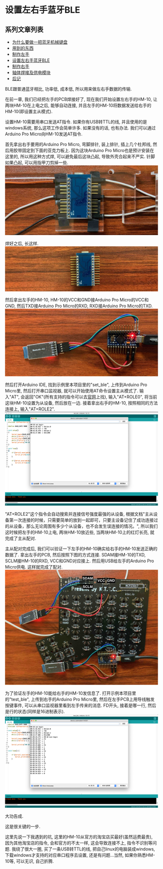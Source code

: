 # 设置左右手蓝牙BLE

## 系列文章列表
* [为什么要做一把蓝牙机械键盘](./chapter1_cn.md)
* [用到的东西](./chapter2_cn.md)
* [制作左手](./chapter3_cn.md)
* [设置左右手蓝牙BLE](./chapter4_cn.md)
* [制作右手](./chapter5_cn.md)
* [轴体焊接及供电模块](./chapter6_cn.md)
* [后记](./chapter_tips_cn.md)

BLE跟普通蓝牙相比, 功率低, 成本低,  所以用来做左右手数据的传输.

在前一章, 我们已经把左手的PCB焊接好了, 现在我们开始设置左右手的HM-10, 让两块HM-10在上电之后, 能够自动连接, 并且左手的HM-10将数据发送给右手的HM-10(即设置主从模式). 

设置HM-10需要用串口发送AT指令. 如果你有USB转TTL的线, 并且使用的是windows系统, 那么这项工作会简单许多. 如果没有的话, 也有办法. 我们可以通过Arduino Pro Micro向HM-10发送AT指令.

首先拿出右手要用的Arduino Pro Micro, 弯脚排针, 装上排针, 插上几个杜邦线, 然后用胶带固定到下面的亚克力板上. 因为这块Arduino Pro Micro也是预计安装在这里的, 所以用这种方式焊, 可以避免最后这块凸起, 导致外壳合起来不严实. 针脚如果凸起, 可以用指甲刀剪掉一些.
![ble1](./pic/ble1.jpg)

焊好之后, 长这样. 
![ble2](./pic/ble2.jpg)

然后拿出左手的HM-10, HM-10的VCC和GND接Arduino Pro Micro的VCC和GND, 然后TXD接Arduino Pro Micro的RXD, RXD接Arduino Pro Micro的TXD. 
![ble3](./pic/ble3.jpg)

然后打开Arduino IDE, 找到示例里本项目里的"set_ble", 上传到Arduino Pro Micro里, 然后打开串口监视器, 就可以开始使用AT命令设置主从模式了. 输入"AT", 会返回"OK"(所有支持的指令可以去[官网](http://www.jnhuamao.cn/)上找), 输入"AT+ROLE0", 将当前这块HM-10设置为从设备, 然后放在一边. 接着拿出右手的HM-10, 按照相同的方法连接上, 输入"AT+ROLE2".
![ble4](./pic/ble4.png)

"AT+ROLE2"这个指令会自动搜索并连接信号强度最强的从设备, 根据文档"主从设备第一次连接的时候，只需要简单的放到一起即可，只要主设备记住了成功连接过的从设备，那么无论周围有多少个从设备，也不会发生误连接的情况。", 所以我们这时候把左手的HM-10上电, 两块HM-10放近些, 当两块HM-10上的红灯长亮, 就完成了主从配对.

主从配对完成后, 我们可以验证一下左手的HM-10确实给右手的HM-10发送正确的数据了. 拿出左手的PCB, 然后按照下图的方式连接. SDAM接HM-10的TXD, SCLM接HM-10的RXD, VCC和GND对应接上. 然后用USB给左手的Arduino Pro Micro供电. 这样就完成了配对.
![ble5](./pic/ble5.jpg)

为了验证左手的HM-10能给右手的HM-10发信息了. 打开示例本项目里的"test_ble", 上传到右手的Arduino Pro Micro里, 然后在左手PCB上用导线触发按键事件, 可以从串口监视器里看到左手传来的消息. FD开头, 接着是哪一行, 然后是行的状态(同样是16进制表示).
![ble6](./pic/ble6.jpg)

大功告成. 

这是很关键的一步.

这里先说一下我遇到的坑, 这里的HM-10从官方的淘宝店买最好(虽然运费最贵), 因为其他淘宝店的指令, 会和官方的不太一样, 这会导致连接不上, 指令不识别等问题. 我绕了很大一圈, 买了一条USB转TTL的线, 把自己linux的电脑装成windows, 下载windows才支持的对应串口程序去设置, 还是有问题...当然, 如果你熟悉HM-10等, 可以无识, 自己折腾.


